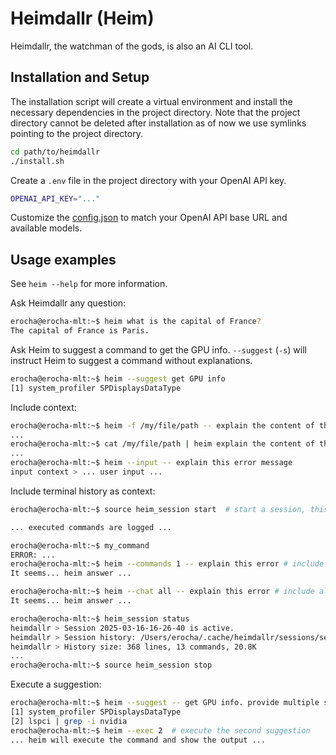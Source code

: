 # Heimdallr (Heim)

Heimdallr, the watchman of the gods, is also an AI CLI tool.

## Installation and Setup

The installation script will create a virtual environment and install the necessary dependencies in the project directory.
Note that the project directory cannot be deleted after installation as of now we use symlinks pointing to the project directory.

```bash
cd path/to/heimdallr
./install.sh
```

Create a `.env` file in the project directory with your OpenAI API key.

```bash
OPENAI_API_KEY="..."
```

Customize the [config.json](./config.json) to match your OpenAI API base URL and available models.

## Usage examples

See `heim --help` for more information.

Ask Heimdallr any question:
```bash
erocha@erocha-mlt:~$ heim what is the capital of France?
The capital of France is Paris.
```

Ask Heim to suggest a command to get the GPU info. `--suggest` (`-s`) will instruct Heim to suggest a command without explanations.
```bash
erocha@erocha-mlt:~$ heim --suggest get GPU info
[1] system_profiler SPDisplaysDataType
```

Include context:
```bash
erocha@erocha-mlt:~$ heim -f /my/file/path -- explain the content of the file
...
erocha@erocha-mlt:~$ cat /my/file/path | heim explain the content of the file
...
erocha@erocha-mlt:~$ heim --input -- explain this error message
input context > ... user input ...
```

Include terminal history as context:
```bash
erocha@erocha-mlt:~$ source heim_session start  # start a session, this can be added to your .bashrc/.zshrc

... executed commands are logged ...

erocha@erocha-mlt:~$ my_command
ERROR: ...
erocha@erocha-mlt:~$ heim --commands 1 -- explain this error # include last 1 command as context
It seems... heim answer ...

erocha@erocha-mlt:~$ heim --chat all -- explain this error # include all chat history as context
It seems... heim answer ...

erocha@erocha-mlt:~$ heim_session status
heimdallr > Session 2025-03-16-16-26-40 is active.
heimdallr > Session history: /Users/erocha/.cache/heimdallr/sessions/session_2025-03-16-16-26-40.log
heimdallr > History size: 368 lines, 13 commands, 20.8K
...
erocha@erocha-mlt:~$ source heim_session stop
```

Execute a suggestion:
```bash
erocha@erocha-mlt:~$ heim --suggest -- get GPU info. provide multiple suggestions.
[1] system_profiler SPDisplaysDataType
[2] lspci | grep -i nvidia
erocha@erocha-mlt:~$ heim --exec 2  # execute the second suggestion
... heim will execute the command and show the output ...
```
